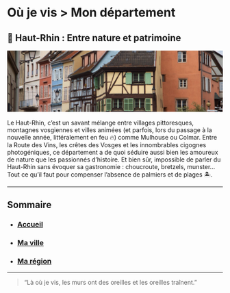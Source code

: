 # Où je vis > Mon département

## 📍 Haut-Rhin : Entre nature et patrimoine

![Image représentant](./images/mon-departement.jpg)

Le Haut-Rhin, c’est un savant mélange entre villages pittoresques, montagnes vosgiennes et villes animées (et parfois, lors du passage à la nouvelle année, littéralement en feu 🔥) comme Mulhouse ou Colmar. Entre la Route des Vins, les crêtes des Vosges et les innombrables cigognes photogéniques, ce département a de quoi séduire aussi bien les amoureux de nature que les passionnés d’histoire. Et bien sûr, impossible de parler du Haut-Rhin sans évoquer sa gastronomie : choucroute, bretzels, munster… Tout ce qu’il faut pour compenser l’absence de palmiers et de plages 🏝️.

***

## Sommaire
- ### [Accueil](./index.md)
- ### [Ma ville](./ma-ville.md)
- ### [Ma région](./ma-region.md)

***

> “Là où je vis, les murs ont des oreilles et les oreilles traînent.”